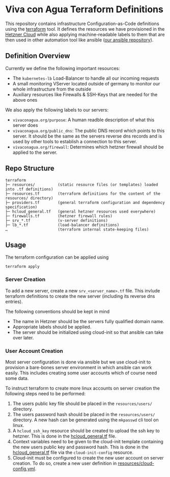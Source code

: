 # Viva con Agua Terraform Definitions

This repository contains infrastructure Configuration-as-Code definitions using the [terraform](https://www.terraform.io/) tool.
It defines the resources we have provisioned in the [Hetzner Cloud](https://www.hetzner.com/cloud) while also applying machine-readable labels to them that are then used in other automation tool like ansible ([our ansible repository](https://github.com/Viva-con-Agua/ansible/)).


## Definition Overview

Currently we define the following important resources:

- The `kubernetes-lb` Load-Balancer to handle all our incoming requests
- A small monitoring VServer located outside of germany to monitor our whole infrastructure from the outside
- Auxiliary resources like Firewalls & SSH-Keys that are needed for the above ones

We also apply the following labels to our servers:

- `vivaconagua.org/purpose`: A human readble description of what this server does
- `vivaconagua.org/public_dns`: The public DNS record which points to this server.
  It should be the same as the servers reverse dns records and is used by other tools to establish a connection to this server.
- `vivaconagua.org/firewall`: Determines which hetzner firewall should be applied to the server.

## Repo Structure

```text
terraform
├─ resources/          (static resource files (or templates) loaded into .tf definitions)
├─ resources.tf        (terraform definitions for the content of the resources/ directory)
├─ providers.tf        (general terraform configuration and dependency specification)
├─ hcloud_general.tf   (general hetzner resources used everywhere)
├─ firewalls.tf        (hetzner firewall rules)
├─ srv_*.tf            (v-server definitions)
├─ lb_*.tf             (load-balancer definitions)
…                      (terraform internal state-keeping files)
```

## Usage

The terraform configuration can be applied using

```shell
terraform apply
```

### Server Creation

To add a new server, create a new `srv_<server_name>.tf` file.
This invlude terraform definitions to create the new server (including its reverse dns entries).

The following conventions should be kept in mind

- The name in Hetzner should be the servers fully qualified domain name.
- Appropriate labels should be applied.
- The server should be initialized using cloud-init so that ansible can take over later.

### User Account Creation

Most server configuration is done via ansible but we use cloud-init to provision a bare-bones server environment in which ansible can work easily.
This includes creating some user accounts which of course need some data.

To instruct terraform to create more linux accounts on server creation the following steps need to be performed:

1. The users public key file should be placed in the `resources/users/` directory.
2. The users password hash should be placed in the `resources/users/` directory.
   A new hash can be generated using the `mkpasswd` cli tool on linux.
3. A `hcloud_ssh_key` resource should be created to upload the ssh key to hetzner.
   This is done in the [hcloud_general.tf](./hcloud_general.tf) file.
4. Context variables need to be given to the cloud-init template containing the new users public key and password hash.
   This is done in the [hcloud_general.tf](./hcloud_general.tf) file via the `cloud-init-config` resource.
5. Cloud-init must be configured to create the new user account on server creation.
   To do so, create a new user definition in [resources/cloud-config.yml](./resources/cloud-config.yml).
